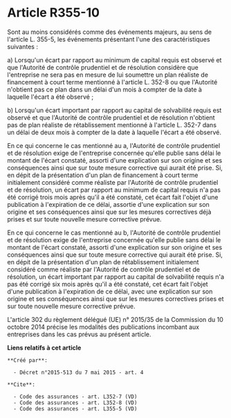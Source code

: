 # Article R355-10

Sont au moins considérés comme des événements majeurs, au sens de l'article L. 355-5, les événements présentant l'une des
caractéristiques suivantes : 

a) Lorsqu'un écart par rapport au minimum de capital requis est observé et que l'Autorité de contrôle prudentiel et de
résolution considère que l'entreprise ne sera pas en mesure de lui soumettre un plan réaliste de financement à court terme
mentionné à l'article L. 352-8 ou que l'Autorité n'obtient pas ce plan dans un délai d'un mois à compter de la date à
laquelle l'écart a été observé ; 

b) Lorsqu'un écart important par rapport au capital de solvabilité requis est observé et que l'Autorité de contrôle
prudentiel et de résolution n'obtient pas de plan réaliste de rétablissement mentionné à l'article L. 352-7 dans un délai de
deux mois à compter de la date à laquelle l'écart a été observé. 

En ce qui concerne le cas mentionné au a, l'Autorité de contrôle prudentiel et de résolution exige de l'entreprise concernée
qu'elle publie sans délai le montant de l'écart constaté, assorti d'une explication sur son origine et ses conséquences ainsi
que sur toute mesure corrective qui aurait été prise. Si, en dépit de la présentation d'un plan de financement à court terme
initialement considéré comme réaliste par l'Autorité de contrôle prudentiel et de résolution, un écart par rapport au minimum
de capital requis n'a pas été corrigé trois mois après qu'il a été constaté, cet écart fait l'objet d'une publication à
l'expiration de ce délai, assortie d'une explication sur son origine et ses conséquences ainsi que sur les mesures
correctives déjà prises et sur toute nouvelle mesure corrective prévue. 

En ce qui concerne le cas mentionné au b, l'Autorité de contrôle prudentiel et de résolution exige de l'entreprise concernée
qu'elle publie sans délai le montant de l'écart constaté, assorti d'une explication sur son origine et ses conséquences ainsi
que sur toute mesure corrective qui aurait été prise. Si, en dépit de la présentation d'un plan de rétablissement
initialement considéré comme réaliste par l'Autorité de contrôle prudentiel et de résolution, un écart important par rapport
au capital de solvabilité requis n'a pas été corrigé six mois après qu'il a été constaté, cet écart fait l'objet d'une
publication à l'expiration de ce délai, avec une explication sur son origine et ses conséquences ainsi que sur les mesures
correctives prises et sur toute nouvelle mesure corrective prévue. 

L'article 302 du règlement délégué (UE) n° 2015/35 de la Commission du 10 octobre 2014 précise les modalités des publications
incombant aux entreprises dans les cas prévus au présent article.

**Liens relatifs à cet article**

	**Créé par**:

	  - Décret n°2015-513 du 7 mai 2015 - art. 4

	**Cite**:

	  - Code des assurances - art. L352-7 (VD)
	  - Code des assurances - art. L352-8 (VD)
	  - Code des assurances - art. L355-5 (VD)
